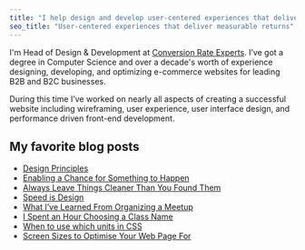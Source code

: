 ```yaml
---
title: "I help design and develop user‑centered experiences that deliver measurable returns."
seo_title: "User‑centered experiences that deliver measurable returns"
---
```


I'm Head of Design & Development at [Conversion Rate Experts](http://www.conversion-rate-experts.com/). I’ve got a degree in Computer Science and over a decade's worth of experience designing, developing, and optimizing e-commerce websites for leading B2B and B2C businesses.

During this time I’ve worked on nearly all aspects of creating a successful website including wireframing, user experience, user interface design, and performance driven front-end development.

## My favorite blog posts

* [Design Principles](https://daveredfern.com/design-principles/)
* [Enabling a Chance for Something to Happen](https://daveredfern.com/enabling-a-chance-for-something-to-happen/)
* [Always Leave Things Cleaner Than You Found Them](https://daveredfern.com/always-leave-things-cleaner-than-you-found-them/)
* [Speed is Design](https://daveredfern.com/speed-is-design/)
* [What I’ve Learned From Organizing a Meetup](https://daveredfern.com/organizing-a-meetup/)
* [I Spent an Hour Choosing a Class Name](https://daveredfern.com/choosing-a-class-name/)
* [When to use which units in CSS](https://daveredfern.com/use-units-css/)
* [Screen Sizes to Optimise Your Web Page For](https://daveredfern.com/screen-sizes/)